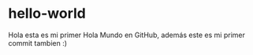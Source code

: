 # hello-world
Hola esta es mi primer Hola Mundo en GitHub, además este es mi primer commit tambien :) 

